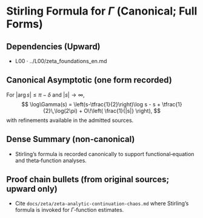 # Stirling Formula for $\Gamma$ (Canonical; Full Forms)

## Dependencies (Upward)
- L00 · ../L00/zeta_foundations_en.md

## Canonical Asymptotic (one form recorded)
For $|\arg s| \le \pi - \delta$ and $|s|\to\infty$,
$$
\log\Gamma(s) = \left(s-\tfrac{1}{2}\right)\log s - s + \tfrac{1}{2}\,\log(2\pi) + O\!\left( \frac{1}{|s|} \right),
$$
with refinements available in the admitted sources.

## Dense Summary (non‑canonical)
- Stirling’s formula is recorded canonically to support functional‑equation and theta‑function analyses.

## Proof chain bullets (from original sources; upward only)
- Cite `docs/zeta/zeta-analytic-continuation-chaos.md` where Stirling’s formula is invoked for $\Gamma$‑function estimates.
